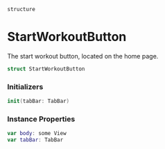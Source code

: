 `structure`

# StartWorkoutButton
The start workout button, located on the home page.

```swift
struct StartWorkoutButton
```

### Initializers
```swift
init(tabBar: TabBar)
```

### Instance Properties
```swift
var body: some View
var tabBar: TabBar
```
